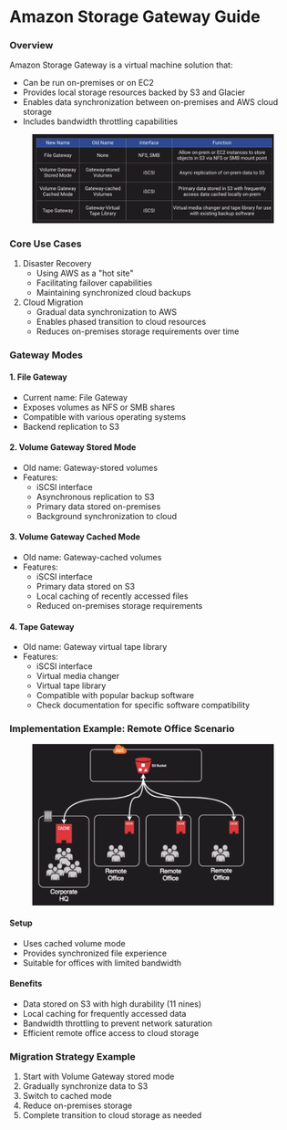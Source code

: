 # Amazon Storage Gateway Guide

### Overview

Amazon Storage Gateway is a virtual machine solution that:

* Can be run on-premises or on EC2
* Provides local storage resources backed by S3 and Glacier
* Enables data synchronization between on-premises and AWS cloud storage
* Includes bandwidth throttling capabilities

<figure><img src="../../../../.gitbook/assets/image (51).png" alt=""><figcaption></figcaption></figure>

### Core Use Cases

1. Disaster Recovery
   * Using AWS as a "hot site"
   * Facilitating failover capabilities
   * Maintaining synchronized cloud backups
2. Cloud Migration
   * Gradual data synchronization to AWS
   * Enables phased transition to cloud resources
   * Reduces on-premises storage requirements over time

### Gateway Modes

#### 1. File Gateway

* Current name: File Gateway
* Exposes volumes as NFS or SMB shares
* Compatible with various operating systems
* Backend replication to S3

#### 2. Volume Gateway Stored Mode

* Old name: Gateway-stored volumes
* Features:
  * iSCSI interface
  * Asynchronous replication to S3
  * Primary data stored on-premises
  * Background synchronization to cloud

#### 3. Volume Gateway Cached Mode

* Old name: Gateway-cached volumes
* Features:
  * iSCSI interface
  * Primary data stored on S3
  * Local caching of recently accessed files
  * Reduced on-premises storage requirements

#### 4. Tape Gateway

* Old name: Gateway virtual tape library
* Features:
  * iSCSI interface
  * Virtual media changer
  * Virtual tape library
  * Compatible with popular backup software
  * Check documentation for specific software compatibility

### Implementation Example: Remote Office Scenario

<figure><img src="../../../../.gitbook/assets/image (52).png" alt=""><figcaption></figcaption></figure>

#### Setup

* Uses cached volume mode
* Provides synchronized file experience
* Suitable for offices with limited bandwidth

#### Benefits

* Data stored on S3 with high durability (11 nines)
* Local caching for frequently accessed data
* Bandwidth throttling to prevent network saturation
* Efficient remote office access to cloud storage

### Migration Strategy Example

1. Start with Volume Gateway stored mode
2. Gradually synchronize data to S3
3. Switch to cached mode
4. Reduce on-premises storage
5. Complete transition to cloud storage as needed

